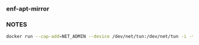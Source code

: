 ### enf-apt-mirror

### NOTES
```bash
docker run --cap-add=NET_ADMIN --device /dev/net/tun:/dev/net/tun -i -t enf-apt /bin/bash
```
